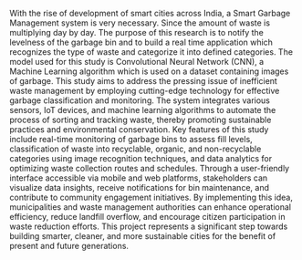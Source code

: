 With the rise of development of smart cities across India, a Smart Garbage Management system is very necessary. Since the amount of waste is multiplying day by day. The purpose of this research is to notify the levelness of the garbage bin and to build a real time application which recognizes the type of waste and categorize it into defined categories. The model used for this study is Convolutional Neural Network (CNN), a Machine Learning algorithm which is used on a dataset containing images of garbage. This study aims to address the pressing issue of inefficient waste management by employing cutting-edge technology for effective garbage classification and monitoring. The system integrates various sensors, IoT devices, and machine learning algorithms to automate the process of sorting and tracking waste, thereby promoting sustainable practices and environmental conservation. Key features of this study include real-time monitoring of garbage bins to assess fill levels, classification of waste into recyclable, organic, and non-recyclable categories using image recognition techniques, and data analytics for optimizing waste collection routes and schedules. Through a user-friendly interface accessible via mobile and web platforms, stakeholders can visualize data insights, receive notifications for bin maintenance, and contribute to community engagement initiatives. By implementing this idea, municipalities and waste management authorities can enhance operational efficiency, reduce landfill overflow, and encourage citizen participation in waste reduction efforts. This project represents a significant step towards building smarter, cleaner, and more sustainable cities for the benefit of present and future generations.
